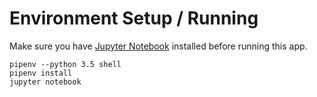 # Environment Setup / Running

Make sure you have [Jupyter Notebook](https://jupyter.org/install) installed before running this app.

```
pipenv --python 3.5 shell
pipenv install
jupyter notebook
```

